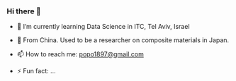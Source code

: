 ### Hi there 👋



- 🌱 I’m currently learning Data Science in ITC, Tel Aviv, Israel
- 👯 From China. Used to be a researcher on composite materials in Japan. 
- 📫 How to reach me: popo1897@gmail.com

- ⚡ Fun fact: ...

